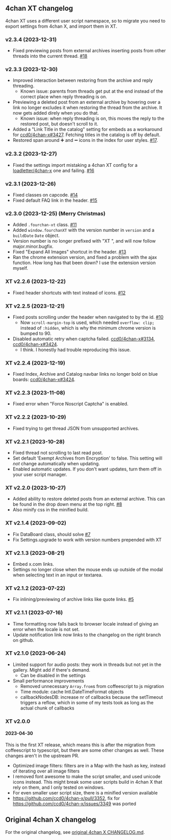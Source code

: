 ## 4chan XT changelog

4chan XT uses a different user script namespace, so to migrate you need to export settings from 4chan X, and import them
in XT.

### v2.3.4 (2023-12-31)

- Fixed previewing posts from external archives inserting posts from other threads into the current thread.
  [#18](https://github.com/TuxedoTako/4chan-xt/issues/18)

### v2.3.3 (2023-12-30)

- Improved interaction between restoring from the archive and reply threading.
  - Known issue: parents from threads get put at the end instead of the correct place when reply threading is on.
- Previewing a deleted post from an external archive by hovering over a link no longer excludes it when restoring the
  thread from the archive. It now gets added direly when you do that.
  - Known issue: when reply threading is on, this moves the reply to the restored post, but doesn't scroll to it.
- Added a "Link Title in the catalog" setting for embeds as a workaround for
  [ccd0/4chan-x#3427](https://github.com/ccd0/4chan-x/issues/3427). Fetching titles in the catalog is off by default.
- Restored span around ➕︎ and ➖︎ icons in the index for user styles. [#17](https://github.com/TuxedoTako/4chan-xt/issues/17).

### v2.3.2 (2023-12-27)

- Fixed the settings import mistaking a 4chan XT config for a [loadletter/4chan-x](https://github.com/loadletter/4chan-x)
  one and failing. [#16](https://github.com/TuxedoTako/4chan-xt/issues/16)

### v2.3.1 (2023-12-26)

- Fixed classes on capcode. [#14](https://github.com/TuxedoTako/4chan-xt/issues/14)
- Fixed default FAQ link in the header. [#15](https://github.com/TuxedoTako/4chan-xt/issues/15)

### v2.3.0 (2023-12-25) (Merry Christmas)

- Added `.fourchan-xt` class. [#11](https://github.com/TuxedoTako/4chan-xt/issues/11)
- Added `window.fourchanXT` with the version number in `version` and a `buildDate` `Date` object.
- Version number is no longer prefixed with "XT ", and will now follow major.minor.bugfix.
- Fixed "Expand All Images" shortcut in the header. [#13](https://github.com/TuxedoTako/4chan-xt/issues/13)
- Ran the chrome extension version, and fixed a problem with the ajax function. How long has that been down? I use the
  extension version myself.

### XT v2.2.6 (2023-12-22)

- Fixed header shortcuts with text instead of icons. [#12](https://github.com/TuxedoTako/4chan-xt/issues/12)

### XT v2.2.5 (2023-12-21)

- Fixed posts scrolling under the header when navigated to by the id.
  [#10](https://github.com/TuxedoTako/4chan-xt/issues/10)
  - Now `scroll-margin-top` is used, which needed `overflow: clip;` instead of `:hidden`, which is why the minimum
    chrome version is bumped to 90.
- Disabled automatic retry when captcha failed. [ccd0/4chan-x\#3134](https://github.com/ccd0/4chan-x/issues/3134),
  [ccd0/4chan-x\#3424](https://github.com/ccd0/4chan-x/issues/3157).
  - I think. I honestly had trouble reproducing this issue.

### XT v2.2.4 (2023-12-19)

- Fixed Index, Archive and Catalog navbar links no longer bold on blue boards:
  [ccd0/4chan-x\#3424](https://github.com/ccd0/4chan-x/issues/3424).

### XT v2.2.3 (2023-11-08)

- Fixed error when "Force Noscript Captcha" is enabled.

### XT v2.2.2 (2023-10-29)

- Fixed trying to get thread JSON from unsupported archives.

### XT v2.2.1 (2023-10-28)

- Fixed thread not scrolling to last read post.
- Set default 'Exempt Archives from Encryption' to false. This setting will _not_ change automatically when updating.
- Enabled automatic updates. If you don't want updates, turn them off in your user script manager.

### XT v2.2.0 (2023-10-27)

- Added ability to restore deleted posts from an external archive. This can be found in the drop down menu at the top
  right. [#8](https://github.com/TuxedoTako/4chan-xt/issues/8)
- Also minify css in the minified build.

### XT v2.1.4 (2023-09-02)

- Fix DataBoard class, should solve [#7](https://github.com/TuxedoTako/4chan-xt/issues/7)
- Fix Settings.upgrade to work with version numbers prepended with XT

### XT v2.1.3 (2023-08-21)

- Embed x.com links.
- Settings no longer close when the mouse ends up outside of the modal when selecting text in an input or textarea.

### XT v2.1.2 (2023-07-22)

- Fix inlining/previewing of archive links like quote links. [#5](https://github.com/TuxedoTako/4chan-xt/issues/5)

### XT v2.1.1 (2023-07-16)

- Time formatting now falls back to browser locale instead of giving an error when the locale is not set.
- Update notification link now links to the changelog on the right branch on github.

### XT v2.1.0 (2023-06-24)

- Limited support for audio posts: they work in threads but not yet in the gallery. Might add if there's demand.
  - Can be disabled in the settings
- Small performance improvements
  - Removed unnecessary `Array.from`s from coffeescript to js migration
  - Time module: cache Intl.DateTimeFormat objects
  - callbackNodesDB: increase nr of callbacks because the setTimeout triggers a reflow, which in some of my tests took
    as long as the actual chunk of callbacks

### XT v2.0.0

#### 2023-04-30

This is the first XT release, which means this is after the migration from coffeescript to typescript, but there are
some other changes as well. These changes aren't in the upstream PR.

- Optimized image filters: filters are in a Map with the hash as key, instead of iterating over all image filters
- I removed font awesome to make the script smaller, and used unicode icons instead. This might break some user scripts
  build in 4chan X that rely on them, and I only tested on windows.
- For even smaller user script size, there is a minified version available
- https://github.com/ccd0/4chan-x/pull/3352, fix for https://github.com/ccd0/4chan-x/issues/3349 was ported

## Original 4chan X changelog

For the original changelog, see [original 4chan X CHANGELOG.md](./original%204chan%20X%20CHANGELOG.md).
